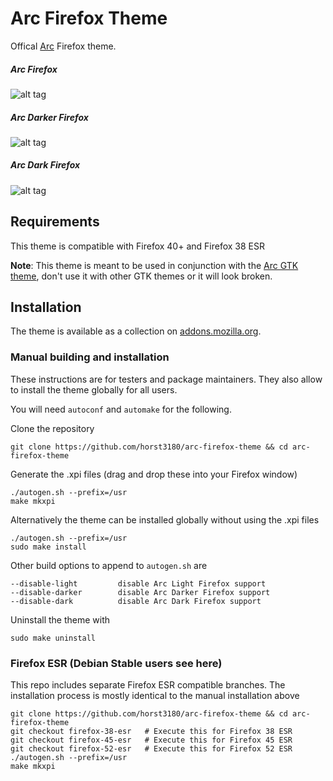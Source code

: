 # Arc Firefox Theme
Offical [Arc](https://github.com/horst3180/arc-theme) Firefox theme.

##### Arc Firefox
![alt tag](http://i.imgur.com/UjJabE3.png)

##### Arc Darker Firefox
![alt tag](http://i.imgur.com/5fMURDp.png)

##### Arc Dark Firefox
![alt tag](http://i.imgur.com/5HuYVUl.png)

## Requirements
This theme is compatible with Firefox 40+ and Firefox 38 ESR

**Note**: This theme is meant to be used in conjunction with the [Arc GTK theme](https://github.com/horst3180/Arc-theme), don't use it with other GTK themes or it will look broken.

## Installation
The theme is available as a collection on [addons.mozilla.org](https://addons.mozilla.org/en/firefox/collections/horst3180/a/).

### Manual building and installation
These instructions are for testers and package maintainers. They also allow to install the theme globally for all users.

You will need `autoconf` and `automake` for the following.

Clone the repository

    git clone https://github.com/horst3180/arc-firefox-theme && cd arc-firefox-theme

Generate the .xpi files (drag and drop these into your Firefox window)

    ./autogen.sh --prefix=/usr
    make mkxpi

Alternatively the theme can be installed globally without using the .xpi files

    ./autogen.sh --prefix=/usr
    sudo make install

Other build options to append to `autogen.sh` are

    --disable-light         disable Arc Light Firefox support
    --disable-darker        disable Arc Darker Firefox support
    --disable-dark          disable Arc Dark Firefox support

Uninstall the theme with

    sudo make uninstall

### Firefox ESR (Debian Stable users see here)
This repo includes separate Firefox ESR compatible branches. The installation process is mostly identical to the manual installation above

    git clone https://github.com/horst3180/arc-firefox-theme && cd arc-firefox-theme
    git checkout firefox-38-esr   # Execute this for Firefox 38 ESR
    git checkout firefox-45-esr   # Execute this for Firefox 45 ESR
    git checkout firefox-52-esr   # Execute this for Firefox 52 ESR
    ./autogen.sh --prefix=/usr
    make mkxpi
